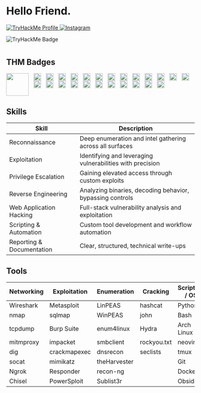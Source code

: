 
# Hello Friend.


<p align="left">
  <a href="https://tryhackme.com/p/PRX">
    <img alt="TryHackMe Profile" src="https://img.shields.io/badge/-TryHackMe%20Profile-8B0000?&style=for-the-badge&logo=TryHackMe&logoColor=FFFFFF" />
  </a>
  <a href="https://instagram.com/plxvst">
    <img alt="Instagram" src="https://img.shields.io/badge/-Instagram-8B0000?&style=for-the-badge&logo=instagram&logoColor=FFFFFF" />
  </a>
</p>



<img src="https://tryhackme-badges.s3.amazonaws.com/PRX.png?cachebust=4" alt="TryHackMe Badge"/>

<div style="margin-top:40px;"></div>

## THM Badges 

<img align="left" width="60" style="padding-right:10px;" src="https://tryhackme.com/img/badges/league-diamond.svg" />
<img align="left" width="20px" style="padding-right:10px;" src="https://tryhackme.com/img/badges/league-saphire.svg" />
<img align="left" width="20px" style="padding-right:10px;" src="https://tryhackme.com/img/badges/league-gold.svg" />
<img align="left" width="20px" style="padding-right:10px;" src="https://tryhackme.com/img/badges/league-silver.svg" />
<img align="left" width="20px" style="padding-right:10px;" src="https://tryhackme.com/img/badges/league-bronze.svg"/>
<img align="left" width="20px" style="padding-right:10px;" src="https://tryhackme.com/img/badges/aoc5sidequest2.svg" />
<img align="left" width="20px" style="padding-right:10px;" src="https://tryhackme.com/img/badges/aoc5sidequest1.svg" />
<img align="left" width="20px" style="padding-right:10px;" src="https://tryhackme.com/img/badges/aocsidequest5.svg" />
<img align="left" width="20px" style="padding-right:10px;" src="https://tryhackme.com/img/badges/adventofcyber5.svg" />
<img align="left" width="20px" style="padding-right:10px;" src="https://tryhackme.com/img/badges/adventofcyber.svg" />
<img align="left" width="20px" style="padding-right:10px;" src="https://tryhackme.com/img/badges/aoc5.svg" />
<img align="left" width="20px" style="padding-right:10px;" src="https://tryhackme.com/img/badges/adventofcyber4.svg" />
<img align="left" width="20px" style="padding-right:10px;" src="https://tryhackme.com/img/badges/linuxprivesc.svg" />
<img align="left" width="20px" style="padding-right:10px;" src="https://assets.tryhackme.com/img/badges/linux.svg" />
<img align="left" width="20px" style="padding-right:10px;" src="https://tryhackme.com/img/badges/mrrobot.svg" />
<img align="left" width="20px" style="padding-right:10px;" src="https://tryhackme.com/img/badges/hashcracker.svg" />
<img align="left" width="20px" style="padding-right:10px;" src="https://tryhackme.com/img/badges/blue.svg" />
<img align="left" width="20px" style="padding-right:10px;" src="https://tryhackme.com/img/badges/webbed.svg" />
<img align="left" width="20px" style="padding-right:10px;" src="https://tryhackme.com/img/badges/ohsint.svg" />
<img align="left" width="20px" style="padding-right:10px;" src="https://tryhackme.com/img/badges/firstfour.svg" />
<img align="left" width="20px" style="padding-right:10px;" src="https://tryhackme.com/img/badges/howthewebworks.svg" />
<img align="left" width="20px" style="padding-right:10px;" src="https://tryhackme.com/img/badges/overpass_badge.svg" />
<img align="left" width="20px" style="padding-right:10px;" src="https://tryhackme.com/img/badges/owasptop10.svg" />
<img align="left" width="20px" style="padding-right:10px;" src="https://tryhackme.com/img/badges/streak7.svg" />
<img align="left" width="20px" style="padding-right:10px;" src="https://tryhackme.com/img/badges/streak30.svg" />


<br clear="left"/>

## Skills

| Skill                 | Description                                               | 
|----------------------|-----------------------------------------------------------|
| Reconnaissance       | Deep enumeration and intel gathering across all surfaces  |
| Exploitation         | Identifying and leveraging vulnerabilities with precision |
| Privilege Escalation | Gaining elevated access through custom exploits           | 
| Reverse Engineering  | Analyzing binaries, decoding behavior, bypassing controls | 
| Web Application Hacking | Full-stack vulnerability analysis and exploitation     |
| Scripting & Automation | Custom tool development and workflow automation         |
| Reporting & Documentation | Clear, structured, technical write-ups               |


## Tools

| Networking | Exploitation | Enumeration | Cracking | Scripting / OS | Reverse Engineering | OSINT / Discovery | Payload / Tunneling | Misc |
|------------|--------------|-------------|----------|----------------|----------------------|-------------------|----------------------|------|
| Wireshark  | Metasploit   | LinPEAS     | hashcat  | Python         | Ghidra               | gobuster          | Nishang              | Cutter |
| nmap       | sqlmap       | WinPEAS     | john     | Bash           | IDA Free             | ffuf              | SharpHound           | radare2 |
| tcpdump    | Burp Suite   | enum4linux  | Hydra    | Arch Linux     | radare2              | Amass             | Chisel               | Markdown |
| mitmproxy  | impacket     | smbclient   | rockyou.txt | neovim       |                      |                   |                      |        |
| dig        | crackmapexec | dnsrecon    | seclists | tmux           |                      |                   |                      |        |
| socat      | mimikatz     | theHarvester|          | Git            |                      |                   |                      |        |
| Ngrok      | Responder    | recon-ng    |          | Docker         |                      |                   |                      |        |
| Chisel     | PowerSploit  | Sublist3r   |          | Obsidian       |                      |                   |                      |        |




